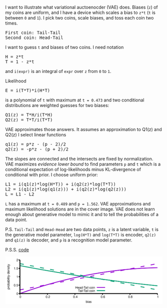 I want to illustrate what variational auctoenocder (VAE) does. Biases
(`z`) of my coins are uniform, and I have a device which scales a bias
to `z*t` (`t` is between `0` and `1`). I pick two coins, scale
biases, and toss each coin two times.

<pre>
First coin: Tail-Tail
Second coin: Head-Tail
</pre>

I want to guess `t` and biases of two coins. I need notation
<pre>
H = z*t
T = 1 - z*t
</pre>
and `i(expr)` is an integral of `expr` over `z` from `0` to `1`.

Likelihood
<pre>
E = i(T*T)*i(H*T)
</pre>
is a polynomial of `t` with maximum at `t = 0.473` and two conditional
distributions are weighted guesses for two biases:

<pre>
Q1(z) = T*H/i(T*H)
Q2(z) = T*T/i(T*T)
</pre>

VAE approximates those answers. It assumes an approximation to Q1(z) and Q2(z)
I select linear functions

<pre>
q1(z) = p*z - (p - 2)/2
q2(z) = -p*z - (p + 2)/2
</pre>

The slopes are connected and the intersects are fixed by normalization. VAE
maximizes _evidence lower bound_ to find parameters `p` and `t` which
is a conditional expectation of log-likelihoods minus KL-divergence of
conditional with prior. I choose uniform prior:

<pre>
L1 = i(q1(z)*log(H*T)) + i(q2(z)*log(T*T))
L2 = i(q1(z)*log(q1(z))) + i(q2(z)*log(q2(z)))
L = L1 - L2
</pre>

`L` has a maximum at `t = 0.489` and `p = 1.562`. VAE approximations
and maximum likelihood solutions are in the cover image. VAE does not
learn enough about generative model to mimic it and to tell the
probabilities of a data point.

P.S. `Tail-Tail` and `Head-Head` are two data points, `z` is a latent
variable, `t` is the generative model parameter, `log(H*T)` and
`log(T*T)` is encoder, `q2(z)` and `q1(z)` is decoder, and `p` is a
recognition model parameter.

P.S.S. [code](vae.mac)

<img src="vai.png" align="center">

